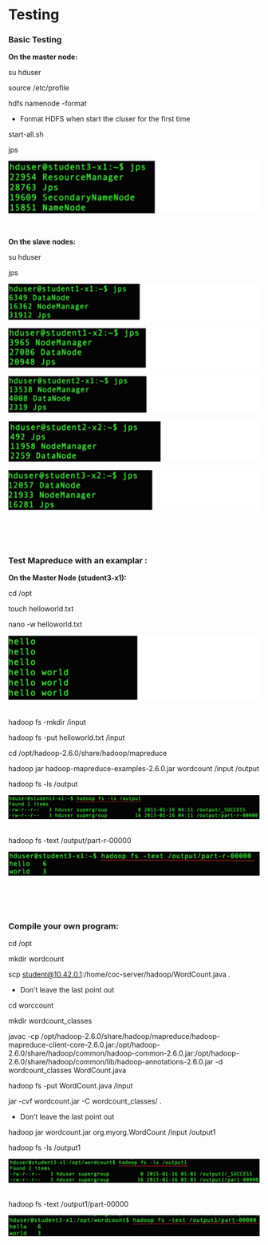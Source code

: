 # Testing

### Basic Testing
**On the master node:**

su hduser

source /etc/profile

hdfs namenode -format

* Format HDFS when start the cluser for the first time

start-all.sh

jps

![](https://raw.githubusercontent.com/congqiyuan/tutorial/master/hadoop_cluster/14.png)

<br/>

**On the slave nodes:**

su hduser

jps

![](https://raw.githubusercontent.com/congqiyuan/tutorial/master/hadoop_cluster/15.png)

![](https://raw.githubusercontent.com/congqiyuan/tutorial/master/hadoop_cluster/16.png)

![](https://raw.githubusercontent.com/congqiyuan/tutorial/master/hadoop_cluster/17.png)

![](https://raw.githubusercontent.com/congqiyuan/tutorial/master/hadoop_cluster/18.png)

![](https://raw.githubusercontent.com/congqiyuan/tutorial/master/hadoop_cluster/19.png)

<br/>
<br/>
<br/>

### Test Mapreduce with an examplar :

**On the Master Node (student3-x1):**

cd /opt

touch helloworld.txt

nano -w helloworld.txt

![](https://raw.githubusercontent.com/congqiyuan/tutorial/master/hadoop_cluster/20.png)

<br/>
hadoop fs -mkdir /input

hadoop fs -put helloworld.txt /input

cd /opt/hadoop-2.6.0/share/hadoop/mapreduce

hadoop jar hadoop-mapreduce-examples-2.6.0.jar
wordcount /input /output

hadoop fs -ls /output

![](https://raw.githubusercontent.com/congqiyuan/tutorial/master/hadoop_cluster/21.png)

<br/>
hadoop fs -text /output/part-r-00000

![](https://raw.githubusercontent.com/congqiyuan/tutorial/master/hadoop_cluster/22.png)

<br/>
<br/>
<br/>

### Compile your own program:

cd /opt

mkdir wordcount

scp student@10.42.0.1:/home/coc-server/hadoop/WordCount.java .

* Don’t leave the last point out

cd worccount

mkdir wordcount_classes

javac -cp /opt/hadoop-2.6.0/share/hadoop/mapreduce/hadoop-mapreduce-client-core-2.6.0.jar:/opt/hadoop-2.6.0/share/hadoop/common/hadoop-common-2.6.0.jar:/opt/hadoop-2.6.0/share/hadoop/common/lib/hadoop-annotations-2.6.0.jar -d wordcount_classes WordCount.java

hadoop fs -put WordCount.java /input


jar -cvf wordcount.jar -C wordcount_classes/ .

* Don’t leave the last point out

hadoop jar wordcount.jar org.myorg.WordCount /input /output1

hadoop fs -ls /output1

![](https://raw.githubusercontent.com/congqiyuan/tutorial/master/hadoop_cluster/23.png)

<br/>
hadoop fs -text /output1/part-00000

![](https://raw.githubusercontent.com/congqiyuan/tutorial/master/hadoop_cluster/24.png)

<br/>
